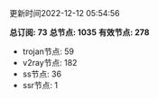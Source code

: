 更新时间2022-12-12 05:54:56

**总订阅: 73**
**总节点: 1035**
**有效节点: 278**
- trojan节点: 59
- v2ray节点: 182
- ss节点: 36
- ssr节点: 1
